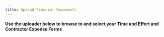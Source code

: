 ```yaml
---
title: Upload Finacial Documents
---
```


**Use the uploader below to browse to and select your Time and Effort and Contractor Expense Forms**